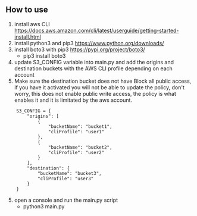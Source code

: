 ## How to use
1. install aws CLI https://docs.aws.amazon.com/cli/latest/userguide/getting-started-install.html
2. install python3 and pip3 https://www.python.org/downloads/
3. install boto3 with pip3 https://pypi.org/project/boto3/
    * pip3 install boto3
4. update S3_CONFIG variable into main.py and add the origins and destination buckets with the AWS CLI profile depending on each account
5. Make sure the destination bucket does not have Block all public access, if you have it activated you will not be able to update the policy, don't worry, this does not enable public write access, the policy is what enables it and it is limitated by the aws account.
```
    S3_CONFIG = {
        "origins": [
            {
                "bucketName": "bucket1",
                "cliProfile": "user1"
            },
            {
                "bucketName": "bucket2",
                "cliProfile": "user2"
            }
        ],
        "destination": {
            "bucketName": "bucket3",
            "cliProfile": "user3"
        }
    }
```
5. open a console and run the main.py script 
    * python3 main.py